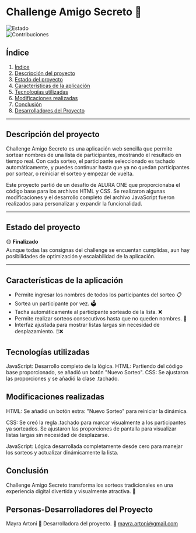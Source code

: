 # Challenge Amigo Secreto 🎉  

![Estado](https://img.shields.io/badge/Estado-Finalizado-green)  
![Contribuciones](https://img.shields.io/badge/Contribuciones-Bienvenidas-blue)  


## Índice  

1. [Índice](#índice)  
2. [Descripción del proyecto](#descripción-del-proyecto)  
3. [Estado del proyecto](#estado-del-proyecto)  
4. [Características de la aplicación](#características-de-la-aplicación)   
5. [Tecnologías utilizadas](#tecnologías-utilizadas)  
6. [Modificaciones realizadas](#modificaciones-realizadas)
7. [Conclusión](#conclusión)   
8. [Desarrolladores del Proyecto](#personas-desarrolladores-del-proyecto)  
 

---

## Descripción del proyecto  

Challenge Amigo Secreto es una aplicación web sencilla que permite sortear nombres de una lista de participantes, mostrando el resultado en tiempo real. Con cada sorteo, el participante seleccionado es tachado automáticamente, y puedes continuar hasta que ya no quedan participantes por sortear, o reiniciar el sorteo y empezar de vuelta.  

Este proyecto partió de un desafío de ALURA ONE que proporcionaba el código base para los archivos HTML y CSS. Se realizaron algunas modificaciones y el desarrollo completo del archivo JavaScript fueron realizados para personalizar y expandir la funcionalidad.  

---

## Estado del proyecto  

🟡 **Finalizado**  
Aunque todas las consignas del challenge se encuentan cumplidas, aun hay posibilidades de optimización y escalabilidad de la aplicación.   

---

## Características de la aplicación

- Permite ingresar los nombres de todos los participantes del sorteo 📋
- Sortea un participante por vez.  🗳️  
- Tacha automáticamente al participante sorteado de la lista. ❌  
- Permite realizar sorteos consecutivos hasta que no queden nombres. 🔄  
- Interfaz ajustada para mostrar listas largas sin necesidad de desplazamiento. 🖱️❌

## Tecnologías utilizadas

JavaScript: Desarrollo completo de la lógica.
HTML: Partiendo del código base proporcionado, se añadió un botón "Nuevo Sorteo".
CSS: Se ajustaron las proporciones y se añadió la clase .tachado.

## Modificaciones realizadas

HTML:
Se añadió un botón extra: "Nuevo Sorteo" para reiniciar la dinámica.

CSS:
Se creó la regla .tachado para marcar visualmente a los participantes ya sorteados.
Se ajustaron las proporciones de pantalla para visualizar listas largas sin necesidad de desplazarse.

JavaScript:
Lógica desarrollada completamente desde cero para manejar los sorteos y actualizar dinámicamente la lista.

## Conclusión
Challenge Amigo Secreto transforma los sorteos tradicionales en una experiencia digital divertida y visualmente atractiva. 🎁

## Personas-Desarrolladores del Proyecto

Mayra Artoni
🌟 Desarrolladora del proyecto.
📧 mayra.artoni@gmail.com



